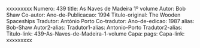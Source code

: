 xxxxxxxxx
Numero: 439
title: As Naves de Madeira 1º volume
Autor: Bob Shaw
Co-autor: 
Ano-de-Publicacao: 1994
Titulo-original: The Wooden Spaceships
Tradutor: António Porto
Co-tradutor: 
Ano-de-edicao: 1987
alias: Bob-Shaw
Autor2-alias: 
Tradutor1-alias: Antonio-Porto
Tradutor2-alias: 
Titulo-link: 439-As-Naves-de-Madeira-1-volume
Capa: 
pags: 
Capa-link: 
xxxxxxxxx